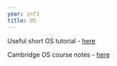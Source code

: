 ```yaml
---
year: inf3
title: OS
---
```


Useful short OS tutorial - [here](http://www.tutorialspoint.com/operating_system/index.htm)

Cambridge OS course notes - [here](http://www.cl.cam.ac.uk/teaching/1011/OpSystems/os1a-slides.pdf)
